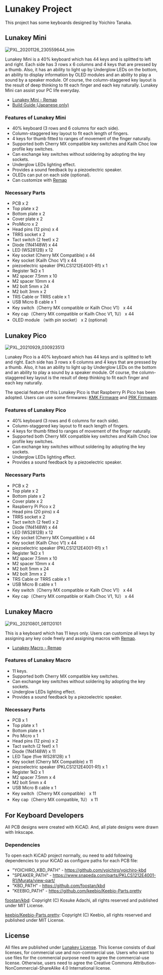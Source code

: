 # Lunakey Project

This project has some keyboards designed by Yoichiro Tanaka.


## Lunakey Mini

![PXL_20201126_230559644_trim](https://user-images.githubusercontent.com/261787/135699278-a7d3e8fc-2fd0-4624-bd7a-ec9648d5dd82.png)

Lunakey Mini is a 40% keyboard which has 44 keys and is splitted to left and right. Each side has 3 rows x 6 columns and 4 keys that are pressed by a thumb. Also, it has an ability to light up by Underglow LEDs on the bottom, an ability to display information by OLED modules and an ability to play a sound by a speaker module. Of course, the column-staggered key layout is the result of deep thinking to fit each finger and each key naturally. Lunakey Mini can assist your PC life everyday.

* [Lunakey Mini - Remap](https://remap-keys.app/catalog/BnvcH8rfVvhoT34bsP4r)
* [Build Guide (Japanese only)](https://www.eisbahn.jp/yoichiro/2020/12/lunakey_mini_build_guide_rev4.html)

### Features of Lunakey Mini

* 40% keyboard (3 rows and 6 columns for each side).
* Column-staggered key layout to fit each length of fingers.
* 4 keys for thumb fitted to ranges of movement of the finger naturally.
* Supported both Cherry MX compatible key switches and Kailh Choc low profile key switches.
* Can exchange key switches without soldering by adopting the key sockets.
* Underglow LEDs lighting effect.
* Provides a sound feedback by a piezoelectric speaker.
* OLEDs can put on each side (optional).
* Can customize with [Remap](https://remap-keys.app)

### Necessary Parts

* PCB x 2
* Top plate x 2
* Bottom plate x 2
* Cover plate x 2
* ProMicro x 2
* Head pins (12 pins) x 4
* TRRS socket x 2
* Tact switch (2 feet) x 2
* Diode (1N4148W) x 44
* LED (WS2812B) x 12
* Key socket (Cherry MX Compatible) x 44
* Key socket (Kailh Choc V1) x 44
* piezoelectric speaker (PKLCS1212E4001-R1) x 1
* Register 1kΩ x 1
* M2 spacer 7.5mm x 10
* M2 spacer 10mm x 4
* M2 bolt 5mm x 24
* M2 bolt 3mm x 2
* TRS Cable or TRRS cable x 1
* USB Micro B cable x 1
* Key switch（Cherry MX compatible or Kailh Choc V1） x 44
* Key cap（Cherry MX compatible or Kailh Choc V1, 1U） x 44
* OLED module （with pin socket） x 2 (optional)

## Lunakey Pico

![PXL_20210929_030923513](https://user-images.githubusercontent.com/261787/135699552-709d028c-7716-44f9-9142-e14e680ac727.jpg)

Lunakey Pico is a 40% keyboard which has 44 keys and is splitted to left and right. Each side has 3 rows x 6 columns and 4 keys that are pressed by a thumb. Also, it has an ability to light up by Underglow LEDs on the bottom and an ability to play a sound by a speaker module. Of course, the column-staggered key layout is the result of deep thinking to fit each finger and each key naturally.

The special feature of this Lunakey Pico is that Raspberry Pi Pico has been adopted. Users can use some firmwares: [KMK Firmware](https://github.com/KMKfw/kmk_firmware) and [PRK Firmware](https://github.com/picoruby/prk_firmware).

### Features of Lunakey Pico

* 40% keyboard (3 rows and 6 columns for each side).
* Column-staggered key layout to fit each length of fingers.
* 4 keys for thumb fitted to ranges of movement of the finger naturally.
* Supported both Cherry MX compatible key switches and Kailh Choc low profile key switches.
* Can exchange key switches without soldering by adopting the key sockets.
* Underglow LEDs lighting effect.
* Provides a sound feedback by a piezoelectric speaker.

### Necessary Parts

* PCB x 2
* Top plate x 2
* Bottom plate x 2
* Cover plate x 2
* Raspberry Pi Pico x 2
* Head pins (20 pins) x 4
* TRRS socket x 2
* Tact switch (2 feet) x 2
* Diode (1N4148W) x 44
* LED (WS2812B) x 12
* Key socket (Cherry MX Compatible) x 44
* Key socket (Kailh Choc V1) x 44
* piezoelectric speaker (PKLCS1212E4001-R1) x 1
* Register 1kΩ x 1
* M2 spacer 7.5mm x 10
* M2 spacer 10mm x 4
* M2 bolt 5mm x 24
* M2 bolt 3mm x 2
* TRS Cable or TRRS cable x 1
* USB Micro B cable x 1
* Key switch（Cherry MX compatible or Kailh Choc V1） x 44
* Key cap（Cherry MX compatible or Kailh Choc V1, 1U） x 44


## Lunakey Macro

![PXL_20210801_081120101](https://user-images.githubusercontent.com/261787/135699876-0cde00c4-77dd-40b5-9984-46d17b465a78.jpg)

This is a keyboard which has 11 keys only. Users can customize all keys by assigning any key code freely and assigning macros with [Remap](https://remap-keys.app).

* [Lunakey Macro - Remap](https://remap-keys.app/catalog/IY0IjAQ6fM1G3DAKQjmm)

### Features of Lunakey Macro

* 11 keys.
* Supported both Cherry MX compatible key switches.
* Can exchange key switches without soldering by adopting the key sockets.
* Underglow LEDs lighting effect.
* Provides a sound feedback by a piezoelectric speaker.

### Necessary Parts

* PCB x 1
* Top plate x 1
* Bottom plate x 1
* Pro Micro x 1
* Head pins (12 pins) x 2
* Tact switch (2 feet) x 1
* Diode (1N4148W) x 11
* LED Tape (five WS2812B) x 1
* Key socket (Cherry MX Compatible) x 11
* piezoelectric speaker (PKLCS1212E4001-R1) x 1
* Register 1kΩ x 1
* M2 spacer 7.5mm x 4
* M2 bolt 5mm x 4
* USB Micro B cable x 1
* Key switch（Cherry MX compatible） x 11
* Key cap（Cherry MX compatible, 1U） x 11


## For Keyboard Developers

All PCB designs were created with KiCAD. And, all plate designs were drawn with Inkscape. 

### Dependencies

To open each KiCAD project normally, ou need to add following dependencies to your KiCAD as configure paths for each PCB file:

* "YOICHIRO_KBD_PATH" - https://github.com/yoichiro/yoichiro-kbd
* "SPEAKER_PATH" - https://www.snapeda.com/parts/PKLCS1212E4001-R1/Murata/view-part/
* "KBD_PATH" - https://github.com/foostan/kbd
* "KEEBIO_PATH" - https://github.com/keebio/Keebio-Parts.pretty

[foostan/kbd](https://github.com/foostan/kbd): Copyright (C) Kosuke Adachi, all rights reserved and published under MIT License.

[keebio/Keebio-Parts.pretty](https://github.com/keebio/Keebio-Parts.pretty): Copyright (C) Keebio, all rights reserved and published under MIT License.

## License

All files are published under [Lunakey License](https://github.com/yoichiro/lunakey/LICENSE). This license consists of dual licenses, for commercial use and non-commercial use. Users who want to use files for the commercial purpose need to agree the commercial-use license. Otherwise, users need to agree the Creative Commons Attribution-NonCommercial-ShareAlike 4.0 International license.
